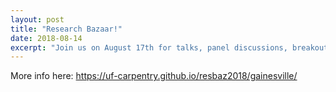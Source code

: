 ```yaml
---
layout: post
title: "Research Bazaar!"
date: 2018-08-14
excerpt: "Join us on August 17th for talks, panel discussions, breakout sessions, and more!"
---
```


More info here: https://uf-carpentry.github.io/resbaz2018/gainesville/
